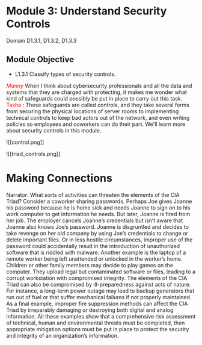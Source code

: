 # Module 3: Understand Security Controls

Domain D1.3.1, D1.3.2, D1.3.3

## Module Objective

-   L1.3.1 Classify types of security controls.


<font color=red>*Manny*</font> When I think about cybersecurity professionals and all the data and systems that they are charged with protecting, it makes me wonder what kind of safeguards could possibly be put in place to carry out this task. 
<FONT COLOR  =RED>Tasha </FONT>: These safeguards are called controls, and they take several forms from securing the physical locations of server rooms to implementing technical controls to keep bad actors out of the network, and even writing policies so employees and coworkers can do their part. We'll learn more about security controls in this module.

![[control.png]]

![[triad_controls.png]]


# Making Connections
Narrator: What sorts of activities can threaten the elements of the CIA Triad? Consider a coworker sharing passwords. Perhaps Joe gives Joanne his password because he is home sick and needs Joanne to sign on to his work computer to get information he needs. But later, Joanne is fired from her job. The employer cancels Joanne’s credentials but isn’t aware that Joanne also knows Joe’s password. Joanne is disgruntled and decides to take revenge on her old company by using Joe’s credentials to change or delete important files. Or in less hostile circumstances, improper use of the password could accidentally result in the introduction of unauthorized software that is riddled with malware. Another example is the laptop of a remote worker being left unattended or unlocked in the worker’s home. Children or other family members may decide to play games on the computer. They upload legal but contaminated software or files, leading to a corrupt workstation with compromised integrity. The elements of the CIA Triad can also be compromised by ill-preparedness against acts of nature. For instance, a long-term power outage may lead to backup generators that run out of fuel or that suffer mechanical failures if not properly maintained. As a final example, improper fire suppression methods can affect the CIA Triad by irreparably damaging or destroying both digital and analog information. All these examples show that a comprehensive risk assessment of technical, human and environmental threats must be completed, then appropriate mitigation options must be put in place to protect the security and integrity of an organization’s information.